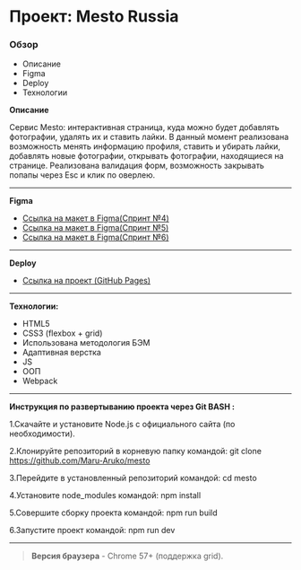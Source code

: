 
# Проект: Mesto Russia

### Обзор
* Описание
* Figma
* Deploy
* Технологии

**Описание** 

Сервис Mesto: интерактивная страница, куда можно будет добавлять фотографии, удалять их и ставить лайки.
В данный момент реализована возможность менять информацию профиля, ставить и убирать лайки, добавлять новые фотографии, открывать фотографии, находящиеся на странице.
Реализована валидация форм, возможность закрывать попапы через Esc и клик по оверлею.
____

**Figma**

* [Ссылка на макет в Figma(Спринт №4)](https://www.figma.com/file/2cn9N9jSkmxD84oJik7xL7/JavaScript.-Sprint-4?node-id=0%3A1)
* [Ссылка на макет в Figma(Спринт №5)](https://www.figma.com/file/bjyvbKKJN2naO0ucURl2Z0/JavaScript.-Sprint-5?node-id=0%3A1)
* [Ссылка на макет в Figma(Спринт №6)](https://www.figma.com/file/kRVLKwYG3d1HGLvh7JFWRT/JavaScript.-Sprint-6?node-id=0%3A1)
----

**Deploy**

* [Ссылка на проект (GitHub Pages)](https://maru-aruko.github.io/mesto/)
____
**Технологии:** 
* HTML5
* CSS3 (flexbox + grid)
* Использована методология БЭМ
* Адаптивная верстка
* JS
* ООП
* Webpack
-----
**Инструкция по развертыванию проекта через Git BASH :**

1.Скачайте и установите Node.js с официального сайта (по необходимости).

2.Клонируйте репозиторий в корневую папку командой: git clone https://github.com/Maru-Aruko/mesto

3.Перейдите в установленный репозиторий командой: cd mesto

4.Установите node_modules командой: npm install

5.Совершите сборку проекта командой: npm run build

6.Запустите проект командой: npm run dev

-----
>**Версия браузера** - Chrome 57+ (поддержка grid).
